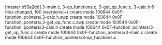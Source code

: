 [master b53a2dd] 3-main.c, 3-op_functions.c, 3-get_op_func.c, 3-calc.h
 6 files changed, 160 insertions(+)
 create mode 100644 0x0F-function_pointers/.3-calc.h.swp
 create mode 100644 0x0F-function_pointers/.3-get_op_func.c.swp
 create mode 100644 0x0F-function_pointers/3-calc.h
 create mode 100644 0x0F-function_pointers/3-get_op_func.c
 create mode 100644 0x0F-function_pointers/3-main.c
 create mode 100644 0x0F-function_pointers/3-op_functions.c
